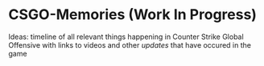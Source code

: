 # CSGO-Memories (Work In Progress)

Ideas:
  timeline of all relevant things happening in Counter Strike Global Offensive with links to videos and other *updates* that have occured in the game 

